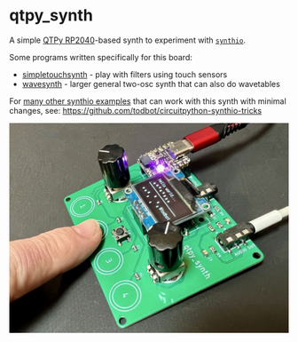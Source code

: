 # qtpy_synth

A simple [QTPy RP2040](https://learn.adafruit.com/adafruit-qt-py-2040/overview)-based
synth to experiment with [`synthio`](https://github.com/todbot/circuitpython-synthio-tricks).

Some programs written specifically for this board:

- [simpletouchsynth](https://github.com/todbot/qtpy_synth/tree/main/circuitpython/simpletouchsynth) - play with filters using touch sensors
- [wavesynth](https://github.com/todbot/qtpy_synth/tree/main/circuitpython/wavesynth) - larger general two-osc synth that can also do wavetables

For [many other synthio examples](https://github.com/todbot/circuitpython-synthio-tricks/tree/main/examples)
that can work with this synth with minimal changes,
see: https://github.com/todbot/circuitpython-synthio-tricks

<img src="./docs/qtpy_synth_proto2a.jpg">
